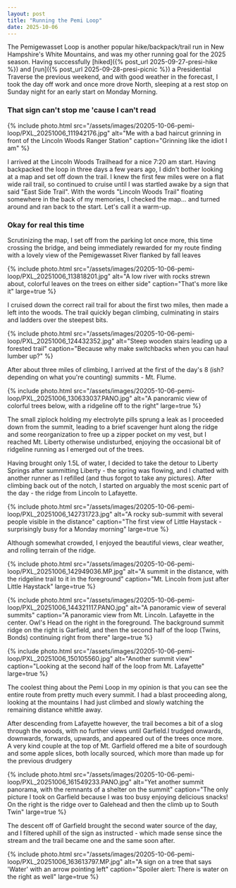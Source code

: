 ```yaml
---
layout: post
title: "Running the Pemi Loop"
date: 2025-10-06
---
```


The Pemigewasset Loop is another popular hike/backpack/trail run in New Hampshire's White Mountains, and was my other running goal for the 2025 season. Having successfully [hiked]({% post_url 2025-09-27-presi-hike %}) and [run]({% post_url 2025-09-28-presi-picnic %}) a Presidential Traverse the previous weekend, and with good weather in the forecast, I took the day off work and once more drove North, sleeping at a rest stop on Sunday night for an early start on Monday Morning.

### That sign can't stop me 'cause I can't read

{% include photo.html
   src="/assets/images/20205-10-06-pemi-loop/PXL_20251006_111942176.jpg"
   alt="Me with a bad haircut grinning in front of the Lincoln Woods Ranger Station"
   caption="Grinning like the idiot I am"
    %}

I arrived at the Lincoln Woods Trailhead for a nice 7:20 am start. Having backpacked the loop in three days a few years ago, I didn't bother looking at a map and set off down the trail. I knew the first few miles were on a flat wide rail trail, so continued to cruise until I was startled awake by a sign that said "East Side Trail". With the words "Lincoln Woods Trail" floating somewhere in the back of my memories, I checked the map... and turned around and ran back to the start. Let's call it a warm-up.

<div class="strava-embed-placeholder" data-embed-type="activity" data-embed-id="16056703183" data-style="standard" data-from-embed="false"></div><script src="https://strava-embeds.com/embed.js"></script>

### Okay for real this time

Scrutinizing the map, I set off from the parking lot once more, this time crossing the bridge, and being immediately rewarded for my route finding with a lovely view of the Pemigewasset River flanked by fall leaves

{% include photo.html
   src="/assets/images/20205-10-06-pemi-loop/PXL_20251006_113818201.jpg"
   alt="A low river with rocks strewn about, colorful leaves on the trees on either side"
   caption="That's more like it"
   large=true
    %}

I cruised down the correct rail trail for about the first two miles, then made a left into the woods. The trail quickly began climbing, culminating in stairs and ladders over the steepest bits.

{% include photo.html
   src="/assets/images/20205-10-06-pemi-loop/PXL_20251006_124432352.jpg"
   alt="Steep wooden stairs leading up a forested trail"
   caption="Because why make switchbacks when you can haul lumber up?"
    %}

After about three miles of climbing, I arrived at the first of the day's 8 (ish? depending on what you're counting) summits - Mt. Flume.

{% include photo.html
   src="/assets/images/20205-10-06-pemi-loop/PXL_20251006_130633037.PANO.jpg"
   alt="A panoramic view of colorful trees below, with a ridgeline off to the right"
   large=true
    %}

The small ziplock holding my electrolyte pills sprung a leak as I proceeded down from the summit, leading to a brief scavenger hunt along the ridge and some reorganization to free up a zipper pocket on my vest, but I reached Mt. Liberty otherwise undisturbed, enjoying the occasional bit of ridgeline running as I emerged out of the trees. 

Having brought only 1.5L of water, I decided to take the detour to Liberty Springs after summitting Liberty - the spring was flowing, and I chatted with another runner as I refilled (and thus forgot to take any pictures). After climbing back out of the notch, I started on arguably the most scenic part of the day - the ridge from Lincoln to Lafayette.


{% include photo.html
   src="/assets/images/20205-10-06-pemi-loop/PXL_20251006_142731723.jpg"
   alt="A rocky sub-summit with several people visible in the distance"
   caption="The first view of Little Haystack - surprisingly busy for a Monday morning"
   large=true
    %}

Although somewhat crowded, I enjoyed the beautiful views, clear weather, and rolling terrain of the ridge.

{% include photo.html
   src="/assets/images/20205-10-06-pemi-loop/PXL_20251006_142949036.MP.jpg"
   alt="A summit in the distance, with the ridgeline trail to it in the foreground"
   caption="Mt. Lincoln from just after Little Haystack"
   large=true
    %}

{% include photo.html
   src="/assets/images/20205-10-06-pemi-loop/PXL_20251006_144321117.PANO.jpg"
   alt="A panoramic view of several summits"
   caption="A panoramic view from Mt. Lincoln. Lafayette in the center. Owl's Head on the right in the foreground. The background summit ridge on the right is Garfield, and then the second half of the loop (Twins, Bonds) continuing right from there"
   large=true
    %}

{% include photo.html
   src="/assets/images/20205-10-06-pemi-loop/PXL_20251006_150105560.jpg"
   alt="Another summit view"
   caption="Looking at the second half of the loop from Mt. Lafayette"
   large=true
    %}

The coolest thing about the Pemi Loop in my opinion is that you can see the entire route from pretty much every summit. I had a blast proceeding along, looking at the mountains I had just climbed and slowly watching the remaining distance whittle away. 

After descending from Lafayette however, the trail becomes a bit of a slog through the woods, with no further views until Garfield.I trudged onwards, downwards, forwards, upwards, and appeared out of the trees once more. A very kind couple at the top of Mt. Garfield offered me a bite of sourdough and some apple slices, both locally sourced, which more than made up for the previous drudgery

{% include photo.html
   src="/assets/images/20205-10-06-pemi-loop/PXL_20251006_161549233.PANO.jpg"
   alt="Yet another summit panorama, with the remnants of a shelter on the summit"
   caption="The only picture I took on Garfield because I was too busy enjoying delicious snacks! On the right is the ridge over to Galehead and then the climb up to South Twin"
   large=true
    %}

The descent off of Garfield brought the second water source of the day, and I filtered uphill of the sign as instructed - which made sense since the stream and the trail became one and the same soon after.

{% include photo.html
   src="/assets/images/20205-10-06-pemi-loop/PXL_20251006_163613797.MP.jpg"
   alt="A sign on a tree that says 'Water' with an arrow pointing left"
   caption="Spoiler alert: There is water on the right as well"
   large=true
    %}






